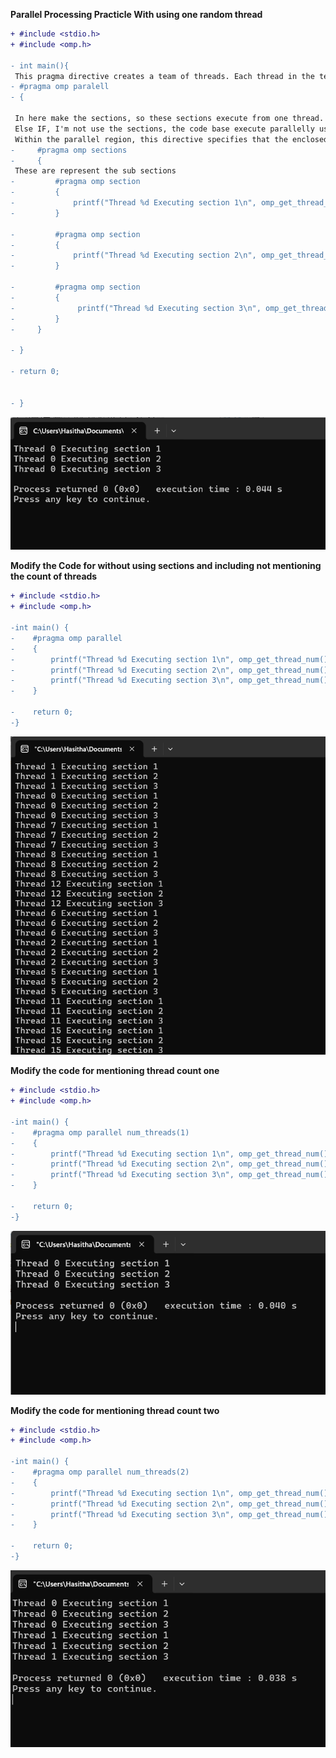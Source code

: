 **Parallel Processing Practicle With using one random thread**
```diff
+ #include <stdio.h>
+ #include <omp.h>

- int main(){
 This pragma directive creates a team of threads. Each thread in the team will execute the enclosed parallel region.
- #pragma omp paralell
- {

 In here make the sections, so these sections execute from one thread. when i write a code this sections executed by using 2 threads, it will execute using one thread among used two threas.
 Else IF, I'm not use the sections, the code base execute parallelly using mentioned two threads (Threads are assign with randomly)
 Within the parallel region, this directive specifies that the enclosed code block will be divided into sections, and each section will be executed by one thread.
-     #pragma omp sections
-     {
 These are represent the sub sections
-         #pragma omp section
-         {
-             printf("Thread %d Executing section 1\n", omp_get_thread_num());
-         }

-         #pragma omp section
-         {
-             printf("Thread %d Executing section 2\n", omp_get_thread_num());
-         }

-         #pragma omp section
-         {
-              printf("Thread %d Executing section 3\n", omp_get_thread_num());
-         }
-     }

- }

- return 0;


- }
```
![first](images/1.png)

**Modify the Code for without using sections and including not mentioning the count of threads**
```diff
+ #include <stdio.h>
+ #include <omp.h>

-int main() {
-    #pragma omp parallel
-    {
-        printf("Thread %d Executing section 1\n", omp_get_thread_num());
-        printf("Thread %d Executing section 2\n", omp_get_thread_num());
-        printf("Thread %d Executing section 3\n", omp_get_thread_num());
-    }

-    return 0;
-}
```
![second](images/2.png)

**Modify the code for mentioning thread count one**

```diff
+ #include <stdio.h>
+ #include <omp.h>

-int main() {
-    #pragma omp parallel num_threads(1)
-    {
-        printf("Thread %d Executing section 1\n", omp_get_thread_num());
-        printf("Thread %d Executing section 2\n", omp_get_thread_num());
-        printf("Thread %d Executing section 3\n", omp_get_thread_num());
-    }

-    return 0;
-}
```
![second](images/3.png)


**Modify the code for mentioning thread count two**

```diff
+ #include <stdio.h>
+ #include <omp.h>

-int main() {
-    #pragma omp parallel num_threads(2)
-    {
-        printf("Thread %d Executing section 1\n", omp_get_thread_num());
-        printf("Thread %d Executing section 2\n", omp_get_thread_num());
-        printf("Thread %d Executing section 3\n", omp_get_thread_num());
-    }

-    return 0;
-}
```
![second](images/4.png)
